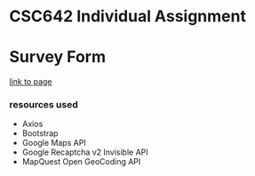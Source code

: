# CSC642 Individual Assignment
# Survey Form 


[link to page](https://stevenliao8600.github.io/csc642-form/)

### resources used
- Axios
- Bootstrap
- Google Maps API
- Google Recaptcha v2 Invisible API
- MapQuest Open GeoCoding API
